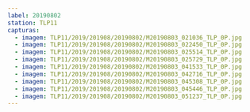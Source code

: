 ```yaml
---
label: 20190802
station: TLP11
capturas:
  - imagem: TLP11/2019/201908/20190802/M20190803_021036_TLP_0P.jpg
  - imagem: TLP11/2019/201908/20190802/M20190803_022450_TLP_0P.jpg
  - imagem: TLP11/2019/201908/20190802/M20190803_025514_TLP_0P.jpg
  - imagem: TLP11/2019/201908/20190802/M20190803_025729_TLP_0P.jpg
  - imagem: TLP11/2019/201908/20190802/M20190803_041533_TLP_0P.jpg
  - imagem: TLP11/2019/201908/20190802/M20190803_042716_TLP_0P.jpg
  - imagem: TLP11/2019/201908/20190802/M20190803_045308_TLP_0P.jpg
  - imagem: TLP11/2019/201908/20190802/M20190803_045446_TLP_0P.jpg
  - imagem: TLP11/2019/201908/20190802/M20190803_051237_TLP_0P.jpg
---
```

